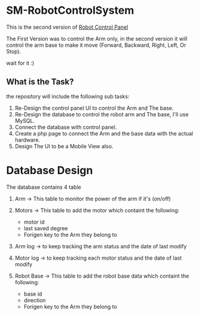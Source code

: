 # SM-RobotControlSystem
This is the second version of [Robot Control Panel](https://github.com/meshalAlbishi/SM-RobotControlSystem)

The First Version was to control the Arm only, in the second version it will control the arm base to make it move (Forward, Backward, Right, Left, Or Stop).

wait for it :) 

## What is the Task?
the repository will include the following sub tasks:

1. Re-Design the control panel UI to control the Arm and The base.
2. Re-Design the database to control the robot arm and The base, I'll use MySQL.
3. Connect the database with control panel.
4. Create a php page to connect the Arm and the base data with the actual hardware.
5. Design The UI to be a Mobile View also.


# Database Design
The database contains 4 table
1. Arm -> This table to monitor the power of the arm if it's (on/off)
2. Motors -> This table to add the motor which containt the following:
    - motor id
    - last saved degree
    - Forigen key to the Arm they belong to
    
3. Arm log -> to keep tracking the arm status and the date of last modify 
4. Motor log ->  to keep tracking each motor status and the date of last modify

5. Robot Base -> This table to add the robot base data which containt the following:
    - base id
    - direction
    - Forigen key to the Arm they belong to
